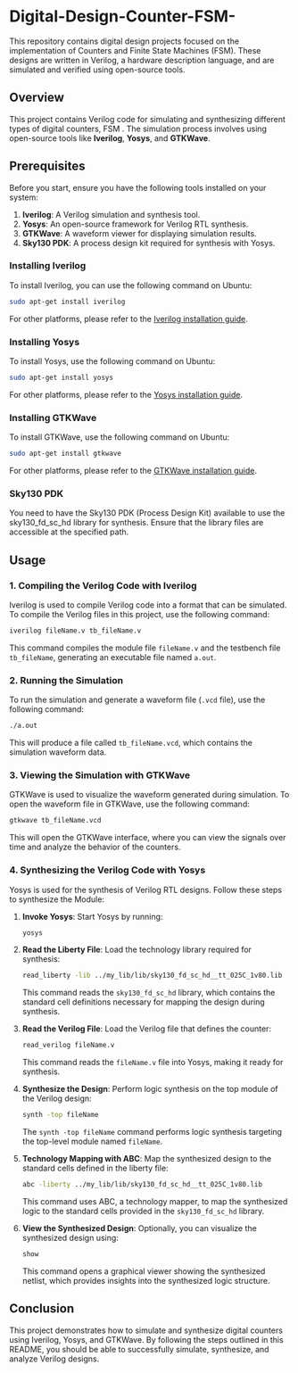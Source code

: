 # Digital-Design-Counter-FSM-
This repository contains digital design projects focused on the implementation of Counters and Finite State Machines (FSM). These designs are written in Verilog, a hardware description language, and are simulated and verified using open-source tools.


## Overview

This project contains Verilog code for simulating and synthesizing different types of digital counters, FSM . The simulation process involves using open-source tools like **Iverilog**, **Yosys**, and **GTKWave**.

## Prerequisites

Before you start, ensure you have the following tools installed on your system:

1. **Iverilog**: A Verilog simulation and synthesis tool.
2. **Yosys**: An open-source framework for Verilog RTL synthesis.
3. **GTKWave**: A waveform viewer for displaying simulation results.
4. **Sky130 PDK**: A process design kit required for synthesis with Yosys.

### Installing Iverilog

To install Iverilog, you can use the following command on Ubuntu:

```bash
sudo apt-get install iverilog
```

For other platforms, please refer to the [Iverilog installation guide](http://iverilog.icarus.com/).

### Installing Yosys

To install Yosys, use the following command on Ubuntu:

```bash
sudo apt-get install yosys
```

For other platforms, please refer to the [Yosys installation guide](http://www.clifford.at/yosys/).

### Installing GTKWave

To install GTKWave, use the following command on Ubuntu:

```bash
sudo apt-get install gtkwave
```

For other platforms, please refer to the [GTKWave installation guide](http://gtkwave.sourceforge.net/).

### Sky130 PDK

You need to have the Sky130 PDK (Process Design Kit) available to use the sky130_fd_sc_hd library for synthesis. Ensure that the library files are accessible at the specified path.

## Usage

### 1. Compiling the Verilog Code with Iverilog

Iverilog is used to compile Verilog code into a format that can be simulated. To compile the Verilog files in this project, use the following command:

```bash
iverilog fileName.v tb_fileName.v
```

This command compiles the module file `fileName.v` and the testbench file `tb_fileName`, generating an executable file named `a.out`.

### 2. Running the Simulation

To run the simulation and generate a waveform file (`.vcd` file), use the following command:

```bash
./a.out
```

This will produce a file called `tb_fileName.vcd`, which contains the simulation waveform data.

### 3. Viewing the Simulation with GTKWave

GTKWave is used to visualize the waveform generated during simulation. To open the waveform file in GTKWave, use the following command:

```bash
gtkwave tb_fileName.vcd
```

This will open the GTKWave interface, where you can view the signals over time and analyze the behavior of the counters.

### 4. Synthesizing the Verilog Code with Yosys

Yosys is used for the synthesis of Verilog RTL designs. Follow these steps to synthesize the Module:

1. **Invoke Yosys**: Start Yosys by running:

    ```bash
    yosys
    ```

2. **Read the Liberty File**: Load the technology library required for synthesis:

    ```bash
    read_liberty -lib ../my_lib/lib/sky130_fd_sc_hd__tt_025C_1v80.lib
    ```

    This command reads the `sky130_fd_sc_hd` library, which contains the standard cell definitions necessary for mapping the design during synthesis.

3. **Read the Verilog File**: Load the Verilog file that defines the counter:

    ```bash
    read_verilog fileName.v
    ```

    This command reads the `fileName.v` file into Yosys, making it ready for synthesis.

4. **Synthesize the Design**: Perform logic synthesis on the top module of the Verilog design:

    ```bash
    synth -top fileName
    ```

    The `synth -top fileName` command performs logic synthesis targeting the top-level module named `fileName`.

5. **Technology Mapping with ABC**: Map the synthesized design to the standard cells defined in the liberty file:

    ```bash
    abc -liberty ../my_lib/lib/sky130_fd_sc_hd__tt_025C_1v80.lib
    ```

    This command uses ABC, a technology mapper, to map the synthesized logic to the standard cells provided in the `sky130_fd_sc_hd` library.

6. **View the Synthesized Design**: Optionally, you can visualize the synthesized design using:

    ```bash
    show
    ```

    This command opens a graphical viewer showing the synthesized netlist, which provides insights into the synthesized logic structure.



## Conclusion

This project demonstrates how to simulate and synthesize digital counters using Iverilog, Yosys, and GTKWave. By following the steps outlined in this README, you should be able to successfully simulate, synthesize, and analyze  Verilog designs.

